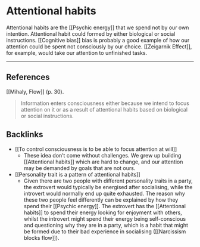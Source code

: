 # Attentional habits
Attentional habits are the [[Psychic energy]] that we spend not by our own intention. Attentional habit could formed by either biological or social instructions. [[Cognitive bias]] bias is probably a good example of how our attention could be spent not consciously by our choice. [[Zeigarnik Effect]], for example, would take our attention to unfinished tasks.

---
## References
[[Mihaly, Flow]] (p. 30).
> Information enters consciousness either because we intend to focus attention on it or as a result of attentional habits based on biological or social instructions.

## Backlinks
* [[To control consciousness is to be able to focus attention at will]]
	* These idea don’t come without challenges. We grew up building [[Attentional habits]] which are hard to change, and our attention may be demanded by goals that are not ours.
* [[Personality trait is a pattern of attentional habits]]
	* Given there are two people with different personality traits in a party, the extrovert would typically be energised after socialising, while the introvert would normally end up quite exhausted. The reason why these two people feel differently can be explained by how they spend their [[Psychic energy]]. The extrovert has the [[Attentional habits]] to spend their energy looking for enjoyment with others, whilst the introvert might spend their energy being self-conscious and questioning why they are in a party, which is a habit that might be formed due to their bad experience in socialising ([[Narcissism blocks flow]]).

<!-- #evergreen #attention -->

<!-- {BearID:6EC907E5-C021-4838-B299-289DA4A7DED1-805-00000B7E58099D03} -->
